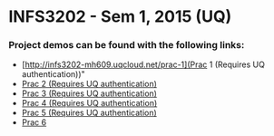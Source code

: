 # INFS3202 - Sem 1, 2015 (UQ) #

### Project demos can be found with the following links: ###

* [http://infs3202-mh609.uqcloud.net/prac-1](Prac 1 (Requires UQ authentication))"
* <a href="http://infs3202-mh609.uqcloud.net/prac-2" target="_blank">Prac 2 (Requires UQ authentication)</a>
* <a href="http://infs3202-mh609.uqcloud.net/prac-3" target="_blank">Prac 3 (Requires UQ authentication)</a>
* <a href="http://infs3202-mh609.uqcloud.net/prac-4" target="_blank">Prac 4 (Requires UQ authentication)</a>
* <a href="http://infs3202-mh609.uqcloud.net/prac-5" target="_blank">Prac 5 (Requires UQ authentication)</a>
* <a href="http://infs3202-mh609.azurewebsites.net/prac-6/" target="_blank">Prac 6</a></li>